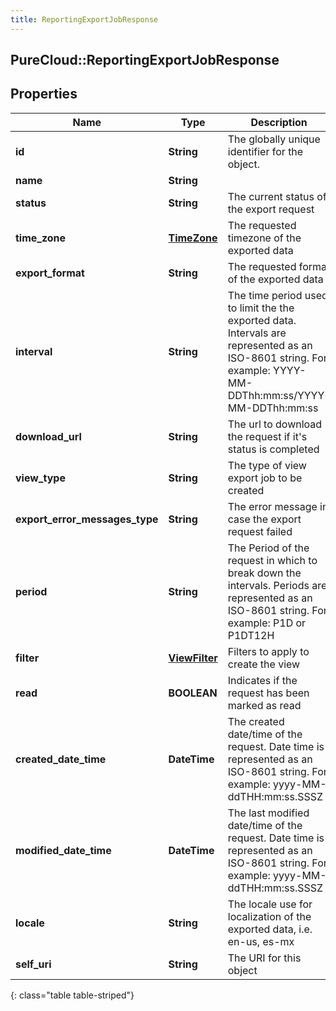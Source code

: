 ```yaml
---
title: ReportingExportJobResponse
---
```

## PureCloud::ReportingExportJobResponse

## Properties

|Name | Type | Description | Notes|
|------------ | ------------- | ------------- | -------------|
| **id** | **String** | The globally unique identifier for the object. | [optional] |
| **name** | **String** |  | [optional] |
| **status** | **String** | The current status of the export request | |
| **time_zone** | [**TimeZone**](TimeZone.html) | The requested timezone of the exported data | |
| **export_format** | **String** | The requested format of the exported data | |
| **interval** | **String** | The time period used to limit the the exported data. Intervals are represented as an ISO-8601 string. For example: YYYY-MM-DDThh:mm:ss/YYYY-MM-DDThh:mm:ss | [optional] |
| **download_url** | **String** | The url to download the request if it&#39;s status is completed | [optional] |
| **view_type** | **String** | The type of view export job to be created | |
| **export_error_messages_type** | **String** | The error message in case the export request failed | [optional] |
| **period** | **String** | The Period of the request in which to break down the intervals. Periods are represented as an ISO-8601 string. For example: P1D or P1DT12H | [optional] |
| **filter** | [**ViewFilter**](ViewFilter.html) | Filters to apply to create the view | |
| **read** | **BOOLEAN** | Indicates if the request has been marked as read | |
| **created_date_time** | **DateTime** | The created date/time of the request. Date time is represented as an ISO-8601 string. For example: yyyy-MM-ddTHH:mm:ss.SSSZ | |
| **modified_date_time** | **DateTime** | The last modified date/time of the request. Date time is represented as an ISO-8601 string. For example: yyyy-MM-ddTHH:mm:ss.SSSZ | |
| **locale** | **String** | The locale use for localization of the exported data, i.e. en-us, es-mx   | |
| **self_uri** | **String** | The URI for this object | [optional] |
{: class="table table-striped"}


